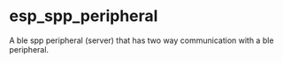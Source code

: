 # esp_spp_peripheral
A ble spp peripheral (server) that has two way communication with a ble peripheral.
